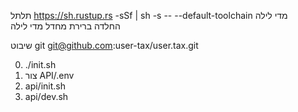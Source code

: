 תלתל https://sh.rustup.rs -sSf | sh -s -- --default-toolchain מדי לילה<br>החלדה ברירת מחדל מדי לילה

שיבוט git git@github.com:user-tax/user.tax.git

0. ./init.sh
1. צור API/.env
2. api/init.sh
3. api/dev.sh